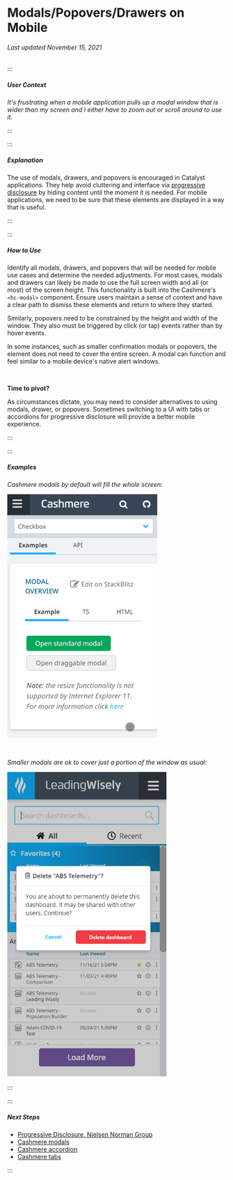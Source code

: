 # Modals/Popovers/Drawers on Mobile

###### Last updated November 15, 2021

:::

##### User Context

_It's frustrating when a mobile application pulls up a modal window that is wider than my screen and I either have to zoom out or scroll around to use it._

:::

:::

##### Explanation

The use of modals, drawers, and popovers is encouraged in Catalyst applications. They help avoid cluttering and interface via [progressive disclosure](https://www.nngroup.com/articles/progressive-disclosure/) by hiding content until the moment it is needed. For mobile applications, we need to be sure that these elements are displayed in a way that is useful.

:::

:::

##### How to Use

Identify all modals, drawers, and popovers that will be needed for mobile use cases and determine the needed adjustments. For most cases, modals and drawers can likely be made to use the full screen width and all (or most) of the screen height. This functionality is built into the Cashmere's `<hc-modal>` component. Ensure users maintain a sense of context and have a clear path to dismiss these elements and return to where they started.

Similarly, popovers need to be constrained by the height and width of the window. They also must be triggered by click (or tap) events rather than by hover events.

In some instances, such as smaller confirmation modals or popovers, the element does not need to cover the entire screen. A modal can function and feel similar to a mobile device's native alert windows.

<br>

**Time to pivot?**

As circumstances dictate, you may need to consider alternatives to using modals, drawer, or popovers. Sometimes switching to a UI with tabs or accordions for progressive disclosure will provide a better mobile experience.

:::

:::

##### Examples

_Cashmere modals by default will fill the whole screen:_

![Cashmere modal](./assets/guides/mobileModal1.gif 'Cashmere modal')

<br>

_Smaller modals are ok to cover just a portion of the window as usual:_

![Google modal](./assets/guides/mobileModal2.png 'Google modal')

:::

:::

##### Next Steps

-   [Progressive Disclosure, Nielsen Norman Group](https://www.nngroup.com/articles/progressive-disclosure/)
-   [Cashmere modals](https://cashmere.healthcatalyst.net/web/components/modal/examples)
-   [Cashmere accordion](https://cashmere.healthcatalyst.net/web/components/accordion/examples)
-   [Cashmere tabs](https://cashmere.healthcatalyst.net/web/components/tabs/examples)

:::

